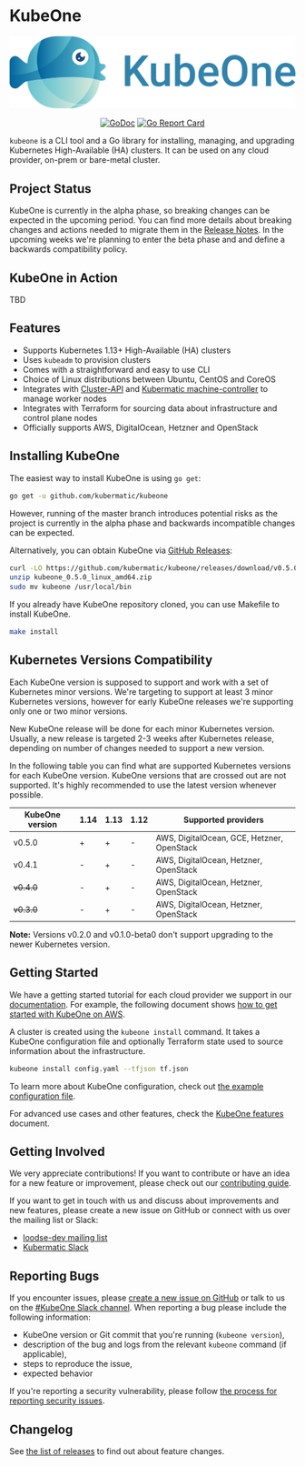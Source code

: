# KubeOne

<p align="center"><img src="docs/img/kubeone-logo-text.png" width="700px"></p>
<p align="center">
  <a href="https://godoc.org/github.com/kubermatic/kubeone"><img src="https://godoc.org/github.com/kubermatic/kubeone?status.svg" alt="GoDoc"></img></a>
  <a href="https://goreportcard.com/report/github.com/kubermatic/kubeone"><img src="https://goreportcard.com/badge/github.com/kubermatic/kubeone" alt="Go Report Card"></img></a>
</p>

`kubeone` is a CLI tool and a Go library for installing, managing, and upgrading Kubernetes High-Available (HA) clusters. It can be used on any cloud provider, on-prem or bare-metal cluster.

## Project Status

KubeOne is currently in the alpha phase, so breaking changes can be expected in the upcoming period.
You can find more details about breaking changes and actions needed to migrate them in the [Release Notes](https://github.com/kubermatic/kubeone/releases). In the upcoming weeks we're planning to enter the beta phase and and define a backwards compatibility policy.

## KubeOne in Action

TBD

## Features

* Supports Kubernetes 1.13+ High-Available (HA) clusters
* Uses `kubeadm` to provision clusters
* Comes with a straightforward and easy to use CLI
* Choice of Linux distributions between Ubuntu, CentOS and CoreOS
* Integrates with [Cluster-API](https://github.com/kubernetes-sigs/cluster-api) and [Kubermatic machine-controller](https://github.com/kubermatic/machine-controller) to manage worker nodes
* Integrates with Terraform for sourcing data about infrastructure and control plane nodes
* Officially supports AWS, DigitalOcean, Hetzner and OpenStack

## Installing KubeOne

The easiest way to install KubeOne is using `go get`:
```bash
go get -u github.com/kubermatic/kubeone
```
However, running of the master branch introduces potential risks as the project is currently in the alpha phase and backwards incompatible changes can be expected.

Alternatively, you can obtain KubeOne via [GitHub Releases](https://github.com/kubermatic/kubeone/releases):
```bash
curl -LO https://github.com/kubermatic/kubeone/releases/download/v0.5.0/kubeone_0.5.0_linux_amd64.zip
unzip kubeone_0.5.0_linux_amd64.zip
sudo mv kubeone /usr/local/bin
```

If you already have KubeOne repository cloned, you can use Makefile to install KubeOne.
```bash
make install
```

## Kubernetes Versions Compatibility

Each KubeOne version is supposed to support and work with a set of Kubernetes minor versions. We're targeting to support at least 3 minor Kubernetes versions, however for early KubeOne releases we're supporting only one or two minor versions.

New KubeOne release will be done for each minor Kubernetes version. Usually, a new release is targeted 2-3 weeks after Kubernetes release, depending on number of changes needed to support a new version.

In the following table you can find what are supported Kubernetes versions for each KubeOne version. KubeOne versions that are crossed out are not supported. It's highly recommended to use the latest version whenever possible.

| KubeOne version | 1.14 | 1.13 | 1.12 | Supported providers |
|-----------------|------|------|------|---------------------|
| v0.5.0 | + | + | - | AWS, DigitalOcean, GCE, Hetzner, OpenStack |
| v0.4.1 | - | + | - | AWS, DigitalOcean, Hetzner, OpenStack |
| <s>v0.4.0<s> | - | + | - | AWS, DigitalOcean, Hetzner, OpenStack |
| <s>v0.3.0<s> | - | + | - | AWS, DigitalOcean, Hetzner, OpenStack |

**Note:** Versions v0.2.0 and v0.1.0-beta0 don't support upgrading to the newer Kubernetes version.

## Getting Started

We have a getting started tutorial for each cloud provider we support in our [documentation](./docs).
For example, the following document shows [how to get started with KubeOne on AWS](./docs/quickstart-aws.md).

A cluster is created using the `kubeone install` command. It takes a KubeOne configuration file and
optionally Terraform state used to source information about the infrastructure.
```bash
kubeone install config.yaml --tfjson tf.json
```
To learn more about KubeOne configuration, check out [the example configuration file](./config.yaml.dist).

For advanced use cases and other features, check the [KubeOne features](https://github.com/kubermatic/kubeone#features) document.

## Getting Involved

We very appreciate contributions! If you want to contribute or have an idea for a new feature or improvement, please check out our [contributing guide][2].

If you want to get in touch with us and discuss about improvements and new features, please create a new issue on GitHub or connect with us over the mailing list or Slack:

* [loodse-dev mailing list](https://groups.google.com/forum/#!forum/loodse-dev)
* [Kubermatic Slack](http://slack.kubermatic.io/)

## Reporting Bugs

If you encounter issues, please [create a new issue on GitHub][1] or talk to us on the [#KubeOne Slack channel][12]. When reporting a bug please include the following information:

* KubeOne version or Git commit that you're running (`kubeone version`),
* description of the bug and logs from the relevant `kubeone` command (if applicable),
* steps to reproduce the issue,
* expected behavior

If you're reporting a security vulnerability, please follow [the process for reporting security issues](https://github.com/kubermatic/kubeone/blob/master/CONTRIBUTING.md#reporting-a-security-vulnerability).

## Changelog

See [the list of releases][3] to find out about feature changes.

[1]: https://github.com/kubermatic/KubeOne/issues
[2]: https://github.com/kubermatic/KubeOne/blob/master/CONTRIBUTING.md
[3]: https://github.com/kubermatic/KubeOne/releases
[4]: https://github.com/kubermatic/KubeOne/blob/master/CODE_OF_CONDUCT.md

[11]: https://groups.google.com/forum/#!forum/projectKubeOne
[12]: https://kubermatic.slack.com/messages/KubeOne

[21]: https://kubermatic.github.io/KubeOne/
